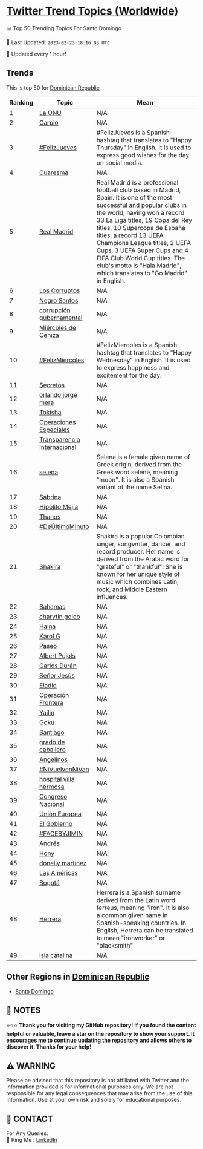 [Twitter Trend Topics (Worldwide)](https://github.com/ErcinDedeoglu/Twitter-Trend-Topics)
==========


📊 Top 50 Trending Topics For Santo Domingo

📆 Last Updated: `2023-02-23 18:16:03 UTC`

🔧 Updated every 1 hour!


## Trends

This is top 50 for [Dominican Republic](</Dominican Republic>)

| Ranking | Topic | Mean |
| ------- | ------------ | ------------ |
| 1 | [La ONU](http://twitter.com/search?q=La+ONU) | N/A |
| 2 | [Carpio](http://twitter.com/search?q=Carpio) | N/A |
| 3 | [#FelizJueves](http://twitter.com/search?q=%23FelizJueves) | #FelizJueves is a Spanish hashtag that translates to "Happy Thursday" in English. It is used to express good wishes for the day on social media. |
| 4 | [Cuaresma](http://twitter.com/search?q=Cuaresma) | N/A |
| 5 | [Real Madrid](http://twitter.com/search?q=Real+Madrid) | Real Madrid is a professional football club based in Madrid, Spain. It is one of the most successful and popular clubs in the world, having won a record 33 La Liga titles, 19 Copa del Rey titles, 10 Supercopa de España titles, a record 13 UEFA Champions League titles, 2 UEFA Cups, 3 UEFA Super Cups and 4 FIFA Club World Cup titles. The club's motto is "Hala Madrid", which translates to "Go Madrid" in English. |
| 6 | [Los Corruptos](http://twitter.com/search?q=Los+Corruptos) | N/A |
| 7 | [Negro Santos](http://twitter.com/search?q=Negro+Santos) | N/A |
| 8 | [corrupción gubernamental](http://twitter.com/search?q=corrupci%c3%b3n+gubernamental) | N/A |
| 9 | [Miércoles de Ceniza](http://twitter.com/search?q=Mi%c3%a9rcoles+de+Ceniza) | N/A |
| 10 | [#FelizMiercoles](http://twitter.com/search?q=%23FelizMiercoles) | #FelizMiercoles is a Spanish hashtag that translates to "Happy Wednesday" in English. It is used to express happiness and excitement for the day. |
| 11 | [Secretos](http://twitter.com/search?q=Secretos) | N/A |
| 12 | [orlando jorge mera](http://twitter.com/search?q=orlando+jorge+mera) | N/A |
| 13 | [Tokisha](http://twitter.com/search?q=Tokisha) | N/A |
| 14 | [Operaciones Especiales](http://twitter.com/search?q=Operaciones+Especiales) | N/A |
| 15 | [Transparencia Internacional](http://twitter.com/search?q=Transparencia+Internacional) | N/A |
| 16 | [selena](http://twitter.com/search?q=selena) | Selena is a female given name of Greek origin, derived from the Greek word selēnē, meaning "moon". It is also a Spanish variant of the name Selina. |
| 17 | [Sabrina](http://twitter.com/search?q=Sabrina) | N/A |
| 18 | [Hipólito Mejía](http://twitter.com/search?q=Hip%c3%b3lito+Mej%c3%ada) | N/A |
| 19 | [Thanos](http://twitter.com/search?q=Thanos) | N/A |
| 20 | [#DeÚltimoMinuto](http://twitter.com/search?q=%23De%c3%9altimoMinuto) | N/A |
| 21 | [Shakira](http://twitter.com/search?q=Shakira) | Shakira is a popular Colombian singer, songwriter, dancer, and record producer. Her name is derived from the Arabic word for "grateful" or "thankful". She is known for her unique style of music which combines Latin, rock, and Middle Eastern influences. |
| 22 | [Bahamas](http://twitter.com/search?q=Bahamas) | N/A |
| 23 | [charytín goico](http://twitter.com/search?q=charyt%c3%adn+goico) | N/A |
| 24 | [Haina](http://twitter.com/search?q=Haina) | N/A |
| 25 | [Karol G](http://twitter.com/search?q=Karol+G) | N/A |
| 26 | [Paseo](http://twitter.com/search?q=Paseo) | N/A |
| 27 | [Albert Pujols](http://twitter.com/search?q=Albert+Pujols) | N/A |
| 28 | [Carlos Durán](http://twitter.com/search?q=Carlos+Dur%c3%a1n) | N/A |
| 29 | [Señor Jesús](http://twitter.com/search?q=Se%c3%b1or+Jes%c3%bas) | N/A |
| 30 | [Eladio](http://twitter.com/search?q=Eladio) | N/A |
| 31 | [Operación Frontera](http://twitter.com/search?q=Operaci%c3%b3n+Frontera) | N/A |
| 32 | [Yailin](http://twitter.com/search?q=Yailin) | N/A |
| 33 | [Goku](http://twitter.com/search?q=Goku) | N/A |
| 34 | [Santiago](http://twitter.com/search?q=Santiago) | N/A |
| 35 | [grado de caballero](http://twitter.com/search?q=grado+de+caballero) | N/A |
| 36 | [Angelinos](http://twitter.com/search?q=Angelinos) | N/A |
| 37 | [#NiVuelvenNiVan](http://twitter.com/search?q=%23NiVuelvenNiVan) | N/A |
| 38 | [hospital villa hermosa](http://twitter.com/search?q=hospital+villa+hermosa) | N/A |
| 39 | [Congreso Nacional](http://twitter.com/search?q=Congreso+Nacional) | N/A |
| 40 | [Unión Europea](http://twitter.com/search?q=Uni%c3%b3n+Europea) | N/A |
| 41 | [El Gobierno](http://twitter.com/search?q=El+Gobierno) | N/A |
| 42 | [#FACEBYJIMIN](http://twitter.com/search?q=%23FACEBYJIMIN) | N/A |
| 43 | [Andrés](http://twitter.com/search?q=Andr%c3%a9s) | N/A |
| 44 | [Hony](http://twitter.com/search?q=Hony) | N/A |
| 45 | [donelly martínez](http://twitter.com/search?q=donelly+mart%c3%adnez) | N/A |
| 46 | [Las Américas](http://twitter.com/search?q=Las+Am%c3%a9ricas) | N/A |
| 47 | [Bogotá](http://twitter.com/search?q=Bogot%c3%a1) | N/A |
| 48 | [Herrera](http://twitter.com/search?q=Herrera) | Herrera is a Spanish surname derived from the Latin word ferreus, meaning "iron". It is also a common given name in Spanish-speaking countries. In English, Herrera can be translated to mean "ironworker" or "blacksmith". |
| 49 | [isla catalina](http://twitter.com/search?q=isla+catalina) | N/A |



## Other Regions in [Dominican Republic](</Dominican Republic>)

* [Santo Domingo](</Dominican Republic/Santo Domingo.md>)



## 📝 NOTES

⭐⭐⭐ **Thank you for visiting my GitHub repository! If you found the content helpful or valuable, leave a star on the repository to show your support. It encourages me to continue updating the repository and allows others to discover it. Thanks for your help!**


## ⚠️ WARNING

Please be advised that this repository is not affiliated with Twitter and the information provided is for informational purposes only. We are not responsible for any legal consequences that may arise from the use of this information. Use at your own risk and solely for educational purposes.


## 📨 CONTACT

 For Any Queries:  
            🏓 Ping Me : [LinkedIn](https://www.linkedin.com/in/ercindedeoglu/)

